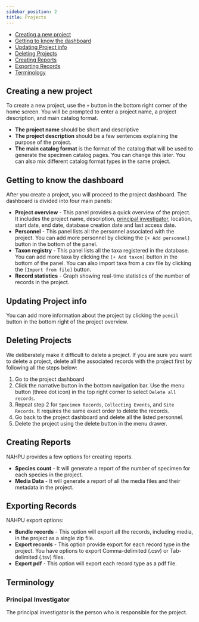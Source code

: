 ```yaml
---
sidebar_position: 2
title: Projects
---
```


- [Creating a new project](#creating-a-new-project)
- [Getting to know the dashboard](#getting-to-know-the-dashboard)
- [Updating Project info](#updating-project-info)
- [Deleting Projects](#deleting-projects)
- [Creating Reports](#creating-reports)
- [Exporting Records](#exporting-records)
- [Terminology](#terminology)

## Creating a new project

To create a new project, use the `+` button in the bottom right corner of the home screen. You will be prompted to enter a project name, a project description, and main catalog format.

- **The project name** should be short and descriptive
- **The project description** should be a few sentences explaining the purpose of the project.
- **The main catalog format** is the format of the catalog that will be used to generate the specimen catalog pages. You can change this later. You can also mix different catalog format types in the same project.

## Getting to know the dashboard

After you create a project, you will proceed to the project dashboard. The dashboard is divided into four main panels:

- **Project overview** - This panel provides a quick overview of the project. It includes the project name, description, [principal investigator](./projects#principal-investigator), location, start date, end date, database creation date and last access date.
- **Personnel** - This panel lists all the personnel associated with the project. You can add more personnel by clicking the `[+ Add personnel]` button in the bottom of the panel.
- **Taxon registry** - This panel lists all the taxa registered in the database. You can add more taxa by clicking the `[+ Add taxon]` button in the bottom of the panel. You can also import taxa from a csv file by clicking the `[Import from file]` button.
- **Record statistics** - Graph showing real-time statistics of the number of records in the project.

## Updating Project info

You can add more information about the project by clicking the `pencil` button in the bottom right of the project overview.

## Deleting Projects

We deliberately make it difficult to delete a project. If you are sure you want to delete a project, delete all the associated records with the project first by following all the steps below:

1. Go to the project dashboard
2. Click the narrative button in the bottom navigation bar. Use the menu button (three dot icon) in the top right corner to select `Delete all records`.
3. Repeat step 2 for `Specimen Records`, `Collecting Events`, and `Site Records`. It requires the same exact order to delete the records.
4. Go back to the project dashboard and delete all the listed personnel.
5. Delete the project using the delete button in the menu drawer.

## Creating Reports

NAHPU provides a few options for creating reports.

- **Species count** - It will generate a report of the number of specimen for each species in the project.
- **Media Data** - It will generate a report of all the media files and their metadata in the project.

## Exporting Records

NAHPU export options:

- **Bundle records** - This option will export all the records, including media, in the project as a single zip file.
- **Export records** - This option provide export for each record type in the project. You have options to export Comma-delimited (.csv) or Tab-delimited (.tsv) files.
- **Export pdf** - This option will export each record type as a pdf file.

## Terminology

### Principal Investigator

The principal investigator is the person who is responsible for the project.
